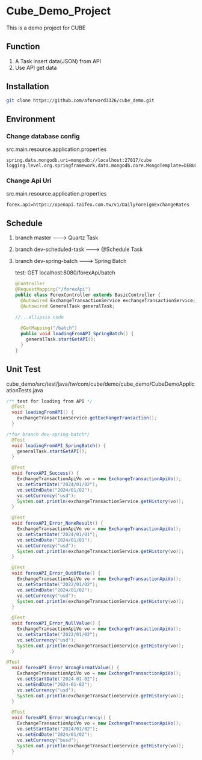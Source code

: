 # Cube_Demo_Project

This is a demo project for CUBE

## Function

1. A Task insert data(JSON) from API
2. Use API get data

## Installation

```bash
git clone https://github.com/aforward3326/cube_demo.git
```

## Environment

### Change database config

src.main.resource.application.properties

```properties
spring.data.mongodb.uri=mongodb://localhost:27017/cube
logging.level.org.springframework.data.mongodb.core.MongoTemplate=DEBUG
```

### Change Api Uri

src.main.resource.application.properties

```properties
forex.api=https://openapi.taifex.com.tw/v1/DailyForeignExchangeRates 
```

## Schedule

1. branch master ---> Quartz Task

2. branch dev-scheduled-task ---> @Schedule Task

3. branch dev-spring-batch ---> Spring Batch  

   test: GET localhost:8080/forexApi/batch

   ```java
   @Controller
   @RequestMapping("/forexApi")
   public class ForexController extends BasicController {
     @Autowired ExchangeTransactionService exchangeTransactionService;
     @Autowired GeneralTask generalTask;
     
   //...ellipsis code
   
     @GetMapping("/batch")
     public void loadingFromAPI_SpringBatch() {
       generalTask.startGetAPI();
     }
   }
   
   ```

   

## Unit Test

cube_demo/src/test/java/tw/com/cube/demo/cube_demo/CubeDemoApplicationTests.java

```java
/** test for loading from API */
  @Test
  void loadingFromAPI() {
    exchangeTransactionService.getExchangeTransaction();
  }

/*for branch dev-spring-batch*/
  @Test
  void loadingFromAPI_SpringBatch() {
    generalTask.startGetAPI();
  }

  @Test
  void forexAPI_Success() {
    ExchangeTransactionApiVo vo = new ExchangeTransactionApiVo();
    vo.setStartDate("2024/01/02");
    vo.setEndDate("2024/01/02");
    vo.setCurrency("usd");
    System.out.println(exchangeTransactionService.getHistory(vo));
  }

  @Test
  void forexAPI_Error_NoneResult() {
    ExchangeTransactionApiVo vo = new ExchangeTransactionApiVo();
    vo.setStartDate("2024/01/01");
    vo.setEndDate("2024/01/01");
    vo.setCurrency("usd");
    System.out.println(exchangeTransactionService.getHistory(vo));
  }

  @Test
  void forexAPI_Error_OutOfDate() {
    ExchangeTransactionApiVo vo = new ExchangeTransactionApiVo();
    vo.setStartDate("2022/01/02");
    vo.setEndDate("2024/01/02");
    vo.setCurrency("usd");
    System.out.println(exchangeTransactionService.getHistory(vo));
  }

  @Test
  void forexAPI_Error_NullValue() {
    ExchangeTransactionApiVo vo = new ExchangeTransactionApiVo();
    vo.setStartDate("2022/01/02");
    vo.setCurrency("usd");
    System.out.println(exchangeTransactionService.getHistory(vo));
  }

@Test
  void forexAPI_Error_WrongFormatValue() {
    ExchangeTransactionApiVo vo = new ExchangeTransactionApiVo();
    vo.setStartDate("2024-01-02");
    vo.setEndDate("2024-01-02");
    vo.setCurrency("usd");
    System.out.println(exchangeTransactionService.getHistory(vo));
  }

  @Test
  void forexAPI_Error_WrongCurrency() {
    ExchangeTransactionApiVo vo = new ExchangeTransactionApiVo();
    vo.setStartDate("2024/01/02");
    vo.setEndDate("2024/01/02");
    vo.setCurrency("busd");
    System.out.println(exchangeTransactionService.getHistory(vo));
  }
```





